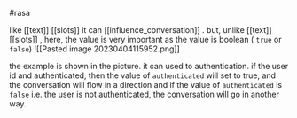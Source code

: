 #rasa 

like [[text]] [[slots]] it can [[influence_conversation]] . but, unlike [[text]] [[slots]] , here, the value is very important as the value is boolean ( `true` or `false`) 
![[Pasted image 20230404115952.png]]

the example is shown in the picture. it can used to authentication. if the user id and authenticated, then the value of `authenticated` will set to true, and the conversation will flow in a direction and if the value of `authenticated` is `false` i.e. the user is not authenticated, the conversation will go in another way. 